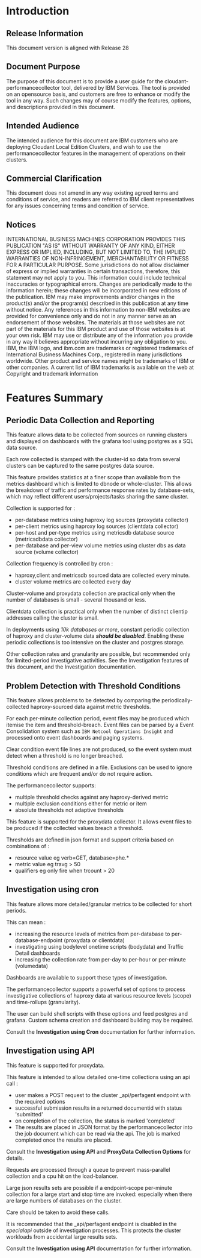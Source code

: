 
# Introduction
## Release Information
This document version is aligned with Release 28
## Document Purpose
The purpose of this document is to provide a user guide for the cloudant-performancecollector tool, delivered by IBM Services. 
The tool is provided on an opensource basis, and customers are free to enhance or modify the tool in any way. Such changes may of course modify the features, options, and descriptions provided in this document.

## Intended Audience 
The intended audience for this document are IBM customers who are deploying Cloudant Local Edition Clusters, and wish to use the performancecollector features in the management of operations on their clusters.
## Commercial Clarification 
 
This document does not amend in any way existing agreed terms and conditions of service, and readers are referred to IBM client representatives for any issues concerning terms and condition of service.
## Notices 
INTERNATIONAL BUSINESS MACHINES CORPORATION PROVIDES THIS PUBLICATION "AS IS" WITHOUT WARRANTY OF ANY KIND, EITHER EXPRESS OR IMPLIED, INCLUDING, BUT NOT LIMITED TO, THE IMPLIED WARRANTIES OF NON-INFRINGEMENT, MERCHANTABILITY OR FITNESS FOR A PARTICULAR PURPOSE. Some jurisdictions do not allow disclaimer of express or implied warranties in certain transactions, therefore, this statement may not apply to you.
This information could include technical inaccuracies or typographical errors. Changes are periodically made to the information herein; these changes will be incorporated in new editions of the publication. IBM may make improvements and/or changes in the product(s) and/or the program(s) described in this publication at any time without notice.
Any references in this information to non-IBM websites are provided for convenience only and do not in any manner serve as an endorsement of those websites. The materials at those websites are not part of the materials for this IBM product and use of those websites is at your own risk.
IBM may use or distribute any of the information you provide in any way it believes appropriate without incurring any obligation to you.
IBM, the IBM logo, and ibm.com are trademarks or registered trademarks of International Business Machines Corp., registered in many jurisdictions worldwide. Other product and service names might be trademarks of IBM or other companies. A current list of IBM trademarks is available on the web at Copyright and trademark information  

#	Features Summary
##	Periodic Data Collection and Reporting 
This feature allows data to be collected from sources on running clusters and displayed on dashboards with the grafana tool using postgres as a SQL data source. 

Each row collected is stamped with the cluster-id so data from several clusters can be captured to the same postgres data source.

This feature provides statistics at a finer scope than available from the metrics dashboard which is limited to dbnode or whole-cluster. This allows the breakdown of traffic and performance response rates by database-sets, which may reflect different users/projects/tasks sharing the same cluster. 
  
Collection is supported for :  
  
* per-database metrics using haproxy log sources (proxydata collector)
* per-client metrics using haproxy log sources (clientdata collector)
* per-host and per-type metrics using metricsdb database source (metricsdbdata collector)
* per-database and per-view volume metrics using cluster dbs as data source (volume collector)

Collection frequency is controlled by cron :  
  
* haproxy,client and metricsdb sourced data are collected every minute.  
* cluster volume metrics are collected every day

Cluster-volume and proxydata collection are practical only when the number of databases is small - several thousand or less.

Clientdata collection is practical only when the number of distinct clientip addresses calling the cluster is small.

In deployments using _10k databases or more_, constant periodic collection of haproxy and cluster-volume data **_should be disabled_**. Enabling these periodic collections is too intensive on the cluster and postgres storage. 

Other collection rates and granularity are possible, but recommended only for limited-period investigative activities. See the Investigation features of this document, and the Investigation documentation.
## Problem Detection with Threshold Conditions
This feature allows problems to be detected by comparing the periodically-collected haproxy-sourced data against metric thresholds.   
  
For each per-minute collection period, event files may be produced which itemise the item and threshold-breach. Event files can be parsed by a Event Consolidation system such as `IBM Netcool Operations Insight` and processed onto event dashboards and paging systems.

Clear condition event file lines are not produced, so the event system must detect when a threshold is no longer breached.

Threshold conditions are defined in a file. Exclusions can be used to ignore conditions which are frequent and/or do not require action.

The performancecollector supports:  
  
* multiple threshold checks against any haproxy-derived metric
* multiple exclusion conditions either for metric or item
* absolute thresholds not adaptive thresholds

This feature is supported for the proxydata collector. 
It allows event files to be produced if the collected values breach a threshold.

Thresholds are defined in json format and support criteria based on combinations of :

* resource value eg verb=GET, database=phe.*
* metric value eg travg > 50
* qualifiers eg only fire when trcount > 20

    
## Investigation using cron 

This feature allows more detailed/granular metrics to be collected for short periods. 

This can mean :

* increasing the resource levels of metrics from per-database to per-database-endpoint (proxydata or clientdata)
* investigating using bodylevel onetime scripts (bodydata) and Traffic Detail dashboards
* increasing the collection rate from per-day to per-hour or per-minute (volumedata)

Dashboards are available to support these types of investigation.
 
The performancecollector supports a powerful set of options to process investigative collections of haproxy data at various resource levels (scope) and time-rollups (granularity).   

The user can build shell scripts with these options and feed postgres and grafana. Custom schema creation and dashboard building may be required. 
 

Consult the **Investigation using Cron** documentation for further information.

## Investigation using API 

This feature is supported for proxydata.

This feature is intended to allow detailed one-time collections using an api call :  

* user makes a POST request to the cluster \_api/perfagent endpoint with the required options
* successful submission results in a returned documentid with status 'submitted'
* on completion of the collection, the status is marked 'completed'
* The results are placed in JSON format by the performancecollector into the job document which can be read via the api. The job is marked completed once the results are placed. 

Consult the **Investigation using API** and **ProxyData Collection Options** for details.

Requests are processed through a queue to prevent mass-parallel collection and a cpu hit on the load-balancer. 
 
Large json results sets are possible if a endpoint-scope per-minute collection for a large start and stop time are invoked: especially when there are large numbers of databases on the cluster.

Care should be taken to avoid these calls.

It is recommended that the \_api/perfagent endpoint is disabled in the _specialapi_ outside of investigation processes. This protects the cluster workloads from accidental large results sets.

Consult the **Investigation using API** documentation for further information.




